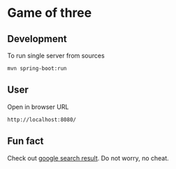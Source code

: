 # Game of three

## Development
To run single server from sources
```
mvn spring-boot:run
```

## User 
Open in browser URL 
```
http://localhost:8080/
```

## Fun fact
Check out [google search result](https://www.google.com/search?q=game+of+three+github). Do not worry, no cheat.

